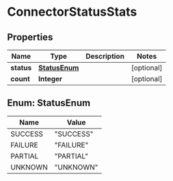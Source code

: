 # ConnectorStatusStats

## Properties
Name | Type | Description | Notes
------------ | ------------- | ------------- | -------------
**status** | [**StatusEnum**](#StatusEnum) |  |  [optional]
**count** | **Integer** |  |  [optional]

<a name="StatusEnum"></a>
## Enum: StatusEnum
Name | Value
---- | -----
SUCCESS | &quot;SUCCESS&quot;
FAILURE | &quot;FAILURE&quot;
PARTIAL | &quot;PARTIAL&quot;
UNKNOWN | &quot;UNKNOWN&quot;
